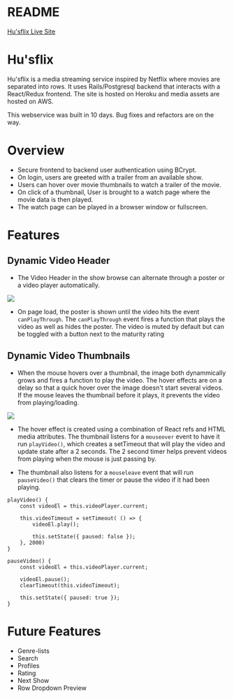 # README

[Hu'sflix Live Site](https://hu-sflix.herokuapp.com/)

# Hu'sflix 

Hu'sflix is a media streaming service inspired by Netflix where movies are separated into rows. It uses Rails/Postgresql backend that interacts with a React/Redux frontend. The site is hosted on Heroku and media assets are hosted on AWS.

This webservice was built in 10 days. Bug fixes and refactors are on the way.

# Overview

* Secure frontend to backend user authentication using BCrypt.
* On login, users are greeted with a trailer from an available show.
* Users can hover over movie thumbnails to watch a trailer of the movie.
* On click of a thumbnail, User is brought to a watch page where the movie data is then played.
* The watch page can be played in a browser window or fullscreen.

# Features

## Dynamic Video Header

* The Video Header in the show browse can alternate through a poster or a video player automatically.

![](https://media.giphy.com/media/mBLOB5bTCqUg5SpRyY/giphy.gif)

* On page load, the poster is shown until the video hits the event `canPlayThrough`. The `canPlayThrough` event fires a function that plays the video as well as hides the poster. The video is muted by default but can be toggled with a button next to the maturity rating

## Dynamic Video Thumbnails

*  When the mouse hovers over a thumbnail, the image both dynammically grows and fires a function to play the video. The hover effects are on a delay so that a quick hover over the image doesn't start several videos. If the mouse leaves the thumbnail before it plays, it prevents the video from playing/loading.

![](https://media.giphy.com/media/h4BHTfZ59INTbK46GA/giphy.gif)

* The hover effect is created using a combination of React refs and HTML media attributes. The thumbnail listens for a `mouseover` event to have it run `playVideo()`, which creates a setTimeout that will play the video and update state after a 2 seconds. The 2 second timer helps prevent videos from playing when the mouse is just passing by.

* The thumbnail also listens for a `mouseleave` event that will run `pauseVideo()` that clears the timer or pause the video if it had been playing.

```JS
playVideo() {
    const videoEl = this.videoPlayer.current;
    
    this.videoTimeout = setTimeout( () => {
        videoEl.play();
        
        this.setState({ paused: false });
    }, 2000)
}

pauseVideo() {
    const videoEl = this.videoPlayer.current;

    videoEl.pause();
    clearTimeout(this.videoTimeout);

    this.setState({ paused: true });
} 
```

# Future Features

* Genre-lists
* Search
* Profiles
* Rating
* Next Show
* Row Dropdown Preview
